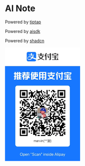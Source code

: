 # AI Note

Powered by [tiptap](https://tiptap.dev/)

Powered by [aisdk](https://sdk.vercel.ai/docs/introduction)

Powered by [shadcn](https://ui.shadcn.com/)

<!-- markdownlint-disable MD033 -->
<img src='./public/reward/alipay.png' width='250' alt=''/>
<!-- markdownlint-enable MD033 -->
